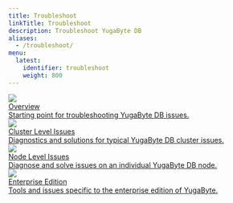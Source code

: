 ```yaml
---
title: Troubleshoot
linkTitle: Troubleshoot
description: Troubleshoot YugaByte DB
aliases:
  - /troubleshoot/
menu:
  latest:
    identifier: troubleshoot
    weight: 800
---
```


<div>

  <a class="section-link icon-offset" href="overview">
    <div class="icon">
      <img src="/images/section_icons/introduction/overview.png" aria-hidden="true" />
    </div>
    <div class="text">
      Overview
      <div class="caption">Starting point for troubleshooting YugaByte DB issues.</div>
    </div>
  </a>

  <a class="section-link icon-offset" href="cluster">
    <div class="icon">
      <img src="/images/section_icons/quick_start/create_cluster.png" aria-hidden="true" />
    </div>
    <div class="text">
      Cluster Level Issues
      <div class="caption">Diagnostics and solutions for typical YugaByte DB cluster issues.</div>
    </div>
  </a>

  <a class="section-link icon-offset" href="nodes">
    <div class="icon">
      <img src="/images/section_icons/architecture/concepts/universe.png" aria-hidden="true" />
    </div>
    <div class="text">
      Node Level Issues
      <div class="caption">Diagnose and solve issues on an individual YugaByte DB node.</div>
    </div>
  </a>


  <a class="section-link icon-offset" href="enterprise-edition">
    <div class="icon">
      <img src="/images/section_icons/manage/enterprise.png" aria-hidden="true" />
    </div>
    <div class="text">
      Enterprise Edition
      <div class="caption">Tools and issues specific to the enterprise edition of YugaByte.</div>
    </div>
  </a>

</div>